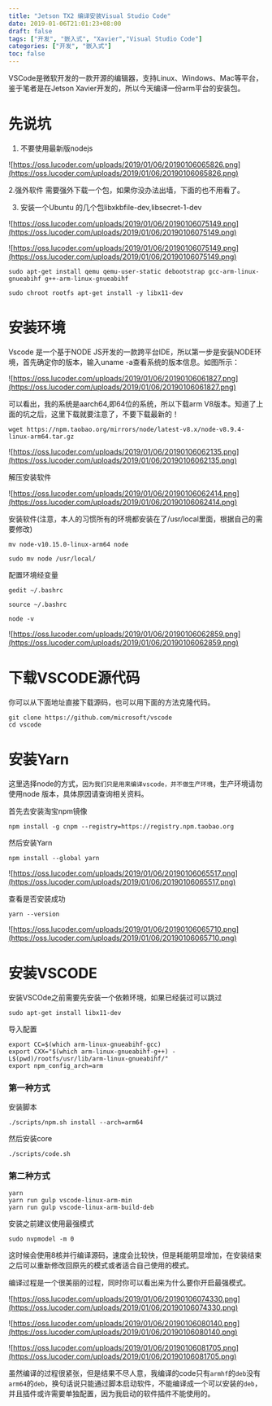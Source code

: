 ```yaml
---
title: "Jetson TX2 编译安装Visual Studio Code"
date: 2019-01-06T21:01:23+08:00
draft: false
tags: ["开发", "嵌入式", "Xavier","Visual Studio Code"]
categories: ["开发", "嵌入式"]
toc: false
---
```


VSCode是微软开发的一款开源的编辑器，支持Linux、Windows、Mac等平台，鉴于笔者是在Jetson Xavier开发的，所以今天编译一份arm平台的安装包。

# 先说坑

1. 不要使用最新版nodejs

![https://oss.lucoder.com/uploads/2019/01/06/20190106065826.png](https://oss.lucoder.com/uploads/2019/01/06/20190106065826.png)

2.强外软件
需要强外下载一个包，如果你没办法出墙，下面的也不用看了。

3. 安装一个Ubuntu 的几个包libxkbfile-dev,libsecret-1-dev

![https://oss.lucoder.com/uploads/2019/01/06/20190106075149.png](https://oss.lucoder.com/uploads/2019/01/06/20190106075149.png)

![https://oss.lucoder.com/uploads/2019/01/06/20190106075149.png](https://oss.lucoder.com/uploads/2019/01/06/20190106075149.png)

```shell
sudo apt-get install qemu qemu-user-static debootstrap gcc-arm-linux-gnueabihf g++-arm-linux-gnueabihf

sudo chroot rootfs apt-get install -y libx11-dev
```

# 安装环境

Vscode 是一个基于NODE JS开发的一款跨平台IDE，所以第一步是安装NODE环境，首先确定你的版本，输入uname -a查看系统的版本信息。如图所示：

![https://oss.lucoder.com/uploads/2019/01/06/20190106061827.png](https://oss.lucoder.com/uploads/2019/01/06/20190106061827.png)


可以看出，我的系统是aarch64,即64位的系统，所以下载arm V8版本。知道了上面的坑之后，这里下载就要注意了，不要下载最新的！

```shell
wget https://npm.taobao.org/mirrors/node/latest-v8.x/node-v8.9.4-linux-arm64.tar.gz
```

![https://oss.lucoder.com/uploads/2019/01/06/20190106062135.png](https://oss.lucoder.com/uploads/2019/01/06/20190106062135.png)


解压安装软件

![https://oss.lucoder.com/uploads/2019/01/06/20190106062414.png](https://oss.lucoder.com/uploads/2019/01/06/20190106062414.png)


安装软件(注意，本人的习惯所有的环境都安装在了/usr/local里面，根据自己的需要修改)

```shell
mv node-v10.15.0-linux-arm64 node

sudo mv node /usr/local/
```

配置环境经变量

```shell
gedit ~/.bashrc

source ~/.bashrc

node -v
```

![https://oss.lucoder.com/uploads/2019/01/06/20190106062859.png](https://oss.lucoder.com/uploads/2019/01/06/20190106062859.png)


# 下载VSCODE源代码

你可以从下面地址直接下载源码，也可以用下面的方法克隆代码。

```shell
git clone https://github.com/microsoft/vscode
cd vscode
```

# 安装Yarn

这里选择node的方式，`因为我们只是用来编译vscode，并不做生产环境`，生产环境请勿使用node 版本，具体原因请查询相关资料。

首先去安装淘宝npm镜像

```shell
npm install -g cnpm --registry=https://registry.npm.taobao.org
```

然后安装Yarn

```shell
npm install --global yarn
```

![https://oss.lucoder.com/uploads/2019/01/06/20190106065517.png](https://oss.lucoder.com/uploads/2019/01/06/20190106065517.png)

查看是否安装成功
```
yarn --version
```
![https://oss.lucoder.com/uploads/2019/01/06/20190106065710.png](https://oss.lucoder.com/uploads/2019/01/06/20190106065710.png)

# 安装VSCODE

安装VSCOde之前需要先安装一个依赖环境，如果已经装过可以跳过

```shell
sudo apt-get install libx11-dev
```

导入配置

```shell
export CC=$(which arm-linux-gnueabihf-gcc)
export CXX="$(which arm-linux-gnueabihf-g++) -L$(pwd)/rootfs/usr/lib/arm-linux-gnueabihf/"
export npm_config_arch=arm
```

### 第一种方式

安装脚本

```shell
./scripts/npm.sh install --arch=arm64
```

然后安装core

```shell
./scripts/code.sh
```

### 第二种方式

```shell
yarn
yarn run gulp vscode-linux-arm-min
yarn run gulp vscode-linux-arm-build-deb
```

安装之前建议使用最强模式

```shell
sudo nvpmodel -m 0
```
这时候会使用8核并行编译源码，速度会比较快，但是耗能明显增加，在安装结束之后可以重新修改回原先的模式或者适合自己使用的模式。

编译过程是一个很美丽的过程，同时你可以看出来为什么要你开启最强模式。

![https://oss.lucoder.com/uploads/2019/01/06/20190106074330.png](https://oss.lucoder.com/uploads/2019/01/06/20190106074330.png)

![https://oss.lucoder.com/uploads/2019/01/06/20190106080140.png](https://oss.lucoder.com/uploads/2019/01/06/20190106080140.png)

![https://oss.lucoder.com/uploads/2019/01/06/20190106081705.png](https://oss.lucoder.com/uploads/2019/01/06/20190106081705.png)

虽然编译的过程很紧张，但是结果不尽人意，我编译的code只有`armhf`的`deb`没有`arm64`的`deb`，换句话说只能通过脚本启动软件，不能编译成一个可以安装的`deb`，并且插件或许需要单独配置，因为我启动的软件插件不能使用的。